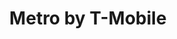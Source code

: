 ---
title: "Metro by T-Mobile"
url: /chicago/metro-by-t-mobile-south-wentworth-avenue/
shop: mobile phone
---